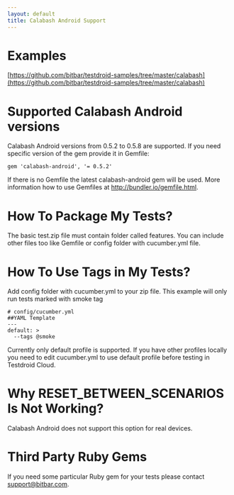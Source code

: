 ```yaml
---
layout: default
title: Calabash Android Support
---
```



# Examples

[https://github.com/bitbar/testdroid-samples/tree/master/calabash](https://github.com/bitbar/testdroid-samples/tree/master/calabash)
         
# Supported Calabash Android versions

Calabash Android versions from 0.5.2 to 0.5.8 are supported. If you
need specific version of the gem provide it in Gemfile:

    gem 'calabash-android', '= 0.5.2'

If there is no Gemfile the latest calabash-android gem will be used.
More information how to use Gemfiles at
http://bundler.io/gemfile.html.
 
# How To Package My Tests?

The basic test.zip file must contain folder called features. You can
include other files too like Gemfile or config folder with
cucumber.yml file.
 
# How To Use Tags in My Tests?

Add config folder with cucumber.yml to your zip file. This example
will only run tests marked with smoke tag


    # config/cucumber.yml
    ##YAML Template
    ---
    default: >
      --tags @smoke


Currently only default profile is supported. If you have other
profiles locally you need to edit cucumber.yml to use default profile
before testing in Testdroid Cloud.

# Why RESET_BETWEEN_SCENARIOS Is Not Working?

Calabash Android does not support this option for real devices.

# Third Party Ruby Gems

If you need some particular Ruby gem for your tests please contact
<support@bitbar.com>.